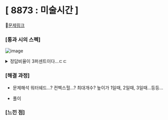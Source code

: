 #  **[ 8873 : 미술시간 ]**


🔗[문제링크](https://www.acmicpc.net/problem/8873)

###  **[통과 시의 스펙]**
![image](https://github.com/user-attachments/assets/a7c78382-8b38-457e-8071-4511475534c5)


<details>
<summary> 정답비율이 3퍼센트이다...ㄷㄷ  </summary>

<!-- summary 아래 한칸 공백 두어야함 -->
![image](https://github.com/user-attachments/assets/b3294dd2-dbd8-41b1-905f-edc75f2620b8)
</details>






### **[해결 과정]**

- 문제해석
워터쉐드...?
컨벡스헐...?
최대개수?
높이가 1일때, 2일때, 3일때...등등... 

- 풀이


### **[느낀 점]**

